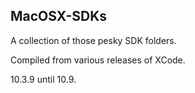 MacOSX-SDKs
---

A collection of those pesky SDK folders.

Compiled from various releases of XCode.

10.3.9 until 10.9.